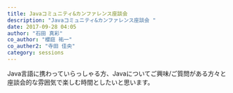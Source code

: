 ```yaml
---
title: Javaコミュニティ&カンファレンス座談会 
description: "Javaコミュニティ&カンファレンス座談会 "
date: 2017-09-28 04:05
author: "石田 真彩"
co_author: "櫻庭 祐一"
co_auther2: "寺田 佳央"
category: sessions
---
```

Java言語に携わっていらっしゃる方、Javaについてご興味/ご質問がある方々と座談会的な雰囲気で楽しむ時間としたいと思います。